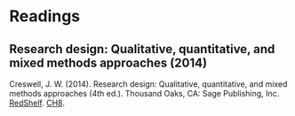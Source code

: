 # Readings

## Research design: Qualitative, quantitative, and mixed methods approaches (2014)

Creswell, J. W. (2014). Research design: Qualitative, quantitative, and mixed methods approaches (4th ed.). Thousand Oaks, CA: Sage Publishing, Inc. [RedShelf](https://platform.virdocs.com/r/s/0/doc/423967/sp/17983313/mi/59936863?menu=index). [CH8](creswell_ch8.pdf).